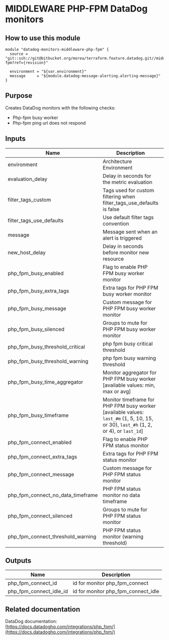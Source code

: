 # MIDDLEWARE PHP-FPM DataDog monitors

## How to use this module

```
module "datadog-monitors-middleware-php-fpm" {
  source = "git::ssh://git@bitbucket.org/morea/terraform.feature.datadog.git//middleware/php-fpm?ref={revision}"

  environment = "${var.environment}"
  message     = "${module.datadog-message-alerting.alerting-message}"
}

```

## Purpose

Creates DataDog monitors with the following checks:

- Php-fpm busy worker
- Php-fpm ping url does not respond

## Inputs

| Name | Description | Type | Default | Required |
|------|-------------|:----:|:-----:|:-----:|
| environment | Architecture Environment | string | - | yes |
| evaluation_delay | Delay in seconds for the metric evaluation | string | `15` | no |
| filter_tags_custom | Tags used for custom filtering when filter_tags_use_defaults is false | string | `*` | no |
| filter_tags_use_defaults | Use default filter tags convention | string | `true` | no |
| message | Message sent when an alert is triggered | string | - | yes |
| new_host_delay | Delay in seconds before monitor new resource | string | `300` | no |
| php_fpm_busy_enabled | Flag to enable PHP FPM busy worker monitor | string | `true` | no |
| php_fpm_busy_extra_tags | Extra tags for PHP FPM busy worker monitor | list | `[]` | no |
| php_fpm_busy_message | Custom message for PHP FPM busy worker monitor | string | `` | no |
| php_fpm_busy_silenced | Groups to mute for PHP FPM busy worker monitor | map | `{}` | no |
| php_fpm_busy_threshold_critical | php fpm busy critical threshold | string | `90` | no |
| php_fpm_busy_threshold_warning | php fpm busy warning threshold | string | `80` | no |
| php_fpm_busy_time_aggregator | Monitor aggregator for PHP FPM busy worker [available values: min, max or avg] | string | `avg` | no |
| php_fpm_busy_timeframe | Monitor timeframe for PHP FPM busy worker [available values: `last_#m` (1, 5, 10, 15, or 30), `last_#h` (1, 2, or 4), or `last_1d`] | string | `last_10m` | no |
| php_fpm_connect_enabled | Flag to enable PHP FPM status monitor | string | `true` | no |
| php_fpm_connect_extra_tags | Extra tags for PHP FPM status monitor | list | `[]` | no |
| php_fpm_connect_message | Custom message for PHP FPM status monitor | string | `` | no |
| php_fpm_connect_no_data_timeframe | PHP FPM status monitor no data timeframe | string | `10` | no |
| php_fpm_connect_silenced | Groups to mute for PHP FPM status monitor | map | `{}` | no |
| php_fpm_connect_threshold_warning | PHP FPM status monitor (warning threshold) | string | `3` | no |

## Outputs

| Name | Description |
|------|-------------|
| php_fpm_connect_id | id for monitor php_fpm_connect |
| php_fpm_connect_idle_id | id for monitor php_fpm_connect_idle |

## Related documentation

DataDog documentation: [https://docs.datadoghq.com/integrations/php_fpm/](https://docs.datadoghq.com/integrations/php_fpm/)
